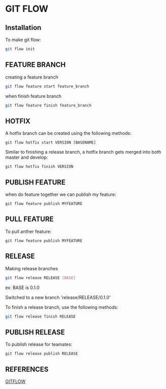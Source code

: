 # GIT FLOW

## Installation

  To make git flow:

```bash
git flow init
```
## FEATURE BRANCH 

creating a feature branch 

```bash
git flow feature start feature_branch 
```
when finish feature branch

```bash
git flow feature finish feature_branch 
```

## HOTFIX 
A hotfix branch can be created using the following methods:

    git flow hotfix start VERSION [BASENAME]

Similar to finishing a release branch, a hotfix branch gets merged into both master and develop: 

    git flow hotfix finish VERSION

## PUBLISH FEATURE 
when do feature together we can publish my feature:

    git flow feature publish MYFEATURE

## PULL FEATURE
To pull anther feature:

    git flow feature publish MYFEATURE

## RELEASE 

 Making release branches 
```bash
git flow release RELEASE [BASE]
``` 
ex: BASE is 0.1.0

Switched to a new branch 'release/RELEASE/0.1.0' 

To finish a release branch, use the following methods: 
```bash
git flow release finish RELEASE
```

## PUBLISH RELEASE

To publish release for teamates:

    git flow release publish RELEASE

## REFERENCES
[GITFLOW](https://danielkummer.github.io/git-flow-cheatsheet/index.vi_VN.html)
